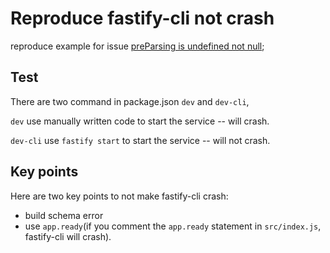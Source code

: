 # Reproduce fastify-cli not crash

reproduce example for issue [preParsing is undefined not null](https://github.com/fastify/fastify/issues/4511);

## Test

There are two command in package.json `dev` and `dev-cli`,

`dev` use manually written code to start the service -- will crash.

`dev-cli` use `fastify start` to start the service -- will not crash.

## Key points

Here are two key points to not make fastify-cli crash:

- build schema error
- use `app.ready`(if you comment the `app.ready` statement in `src/index.js`, fastify-cli will crash).
